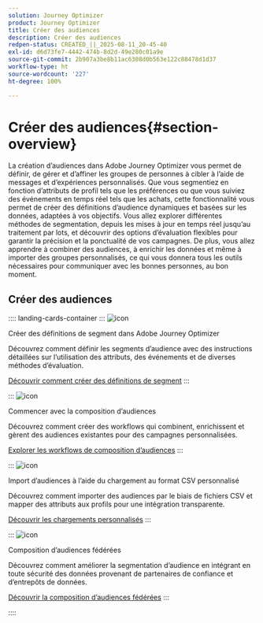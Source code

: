 ```yaml
---
solution: Journey Optimizer
product: Journey Optimizer
title: Créer des audiences
description: Créer des audiences
redpen-status: CREATED_||_2025-08-11_20-45-40
exl-id: d6d73fe7-4442-474b-8d2d-49e280c01a9e
source-git-commit: 2b907a3be8b11ac6308d0b563e122c88478d1d37
workflow-type: ht
source-wordcount: '227'
ht-degree: 100%

---
```


# Créer des audiences{#section-overview}

La création d’audiences dans Adobe Journey Optimizer vous permet de définir, de gérer et d’affiner les groupes de personnes à cibler à l’aide de messages et d’expériences personnalisés. Que vous segmentiez en fonction d’attributs de profil tels que les préférences ou que vous suiviez des événements en temps réel tels que les achats, cette fonctionnalité vous permet de créer des définitions d’audience dynamiques et basées sur les données, adaptées à vos objectifs. Vous allez explorer différentes méthodes de segmentation, depuis les mises à jour en temps réel jusqu’au traitement par lots, et découvrir des options d’évaluation flexibles pour garantir la précision et la ponctualité de vos campagnes. De plus, vous allez apprendre à combiner des audiences, à enrichir les données et même à importer des groupes personnalisés, ce qui vous donnera tous les outils nécessaires pour communiquer avec les bonnes personnes, au bon moment.

## Créer des audiences

:::: landing-cards-container
:::
![icon](https://cdn.experienceleague.adobe.com/icons/list-check.svg?lang=fr)

Créer des définitions de segment dans Adobe Journey Optimizer

Découvrez comment définir les segments d’audience avec des instructions détaillées sur l’utilisation des attributs, des événements et de diverses méthodes d’évaluation.

[Découvrir comment créer des définitions de segment](../using/audience/creating-a-segment-definition.md)
:::

:::
![icon](https://cdn.experienceleague.adobe.com/icons/puzzle-piece.svg?lang=fr)

Commencer avec la composition d’audiences

Découvrez comment créer des workflows qui combinent, enrichissent et gèrent des audiences existantes pour des campagnes personnalisées.

[Explorer les workflows de composition d’audiences](../using/audience/get-started-audience-orchestration.md)
:::

:::
![icon](https://cdn.experienceleague.adobe.com/icons/file-upload.svg?lang=fr)

Import d’audiences à l’aide du chargement au format CSV personnalisé

Découvrez comment importer des audiences par le biais de fichiers CSV et mapper des attributs aux profils pour une intégration transparente.

[Découvrir les chargements personnalisés](../using/audience/custom-upload.md)
:::

:::
![icon](https://cdn.experienceleague.adobe.com/icons/shield-halved.svg?lang=fr)

Composition d’audiences fédérées

Découvrez comment améliorer la segmentation d’audience en intégrant en toute sécurité des données provenant de partenaires de confiance et d’entrepôts de données.

[Découvrir la composition d’audiences fédérées](../using/audience/federated-audience-composition.md)
:::

::::
